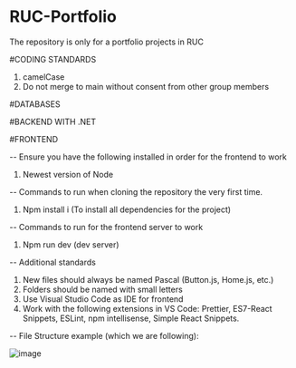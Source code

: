 # RUC-Portfolio
The repository is only for a portfolio projects in RUC

#CODING STANDARDS

1. camelCase
2. Do not merge to main without consent from other group members

#DATABASES

#BACKEND WITH .NET


#FRONTEND

-- Ensure you have the following installed in order for the frontend to work

1. Newest version of Node

-- Commands to run when cloning the repository the very first time.

1. Npm install i (To install all dependencies for the project)

-- Commands to run for the frontend server to work

1. Npm run dev (dev server)

-- Additional standards

1. New files should always be named Pascal (Button.js, Home.js, etc.)
2. Folders should be named with small letters
3. Use Visual Studio Code as IDE for frontend
4. Work with the following extensions in VS Code: Prettier, ES7-React Snippets, ESLint, npm intellisense, Simple React Snippets.

-- File Structure example (which we are following):

![image](https://github.com/PAlex000/RUC-Portfolio/assets/54646142/738671f0-f991-4587-8d9e-c743c9193a4b)


